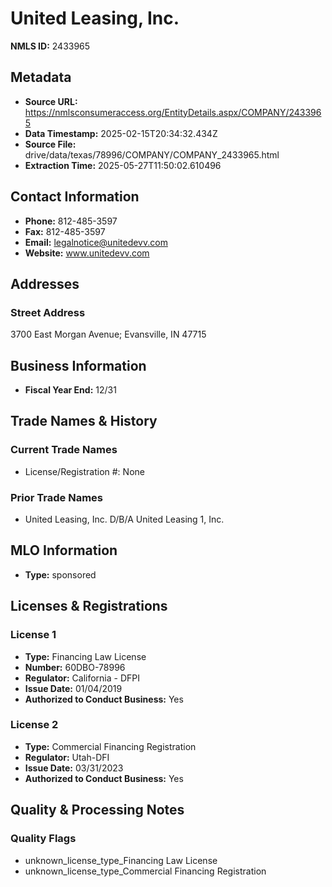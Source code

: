 # United Leasing, Inc.

**NMLS ID:** 2433965

## Metadata
- **Source URL:** https://nmlsconsumeraccess.org/EntityDetails.aspx/COMPANY/2433965
- **Data Timestamp:** 2025-02-15T20:34:32.434Z
- **Source File:** drive/data/texas/78996/COMPANY/COMPANY_2433965.html
- **Extraction Time:** 2025-05-27T11:50:02.610496

## Contact Information
- **Phone:** 812-485-3597
- **Fax:** 812-485-3597
- **Email:** legalnotice@unitedevv.com
- **Website:** www.unitedevv.com

## Addresses
### Street Address
3700 East Morgan Avenue; Evansville, IN 47715

## Business Information
- **Fiscal Year End:** 12/31

## Trade Names & History
### Current Trade Names
- License/Registration #: None

### Prior Trade Names
- United Leasing, Inc. D/B/A United Leasing 1, Inc.

## MLO Information
- **Type:** sponsored

## Licenses & Registrations

### License 1
- **Type:** Financing Law License
- **Number:** 60DBO-78996
- **Regulator:** California - DFPI
- **Issue Date:** 01/04/2019
- **Authorized to Conduct Business:** Yes

### License 2
- **Type:** Commercial Financing Registration
- **Regulator:** Utah-DFI
- **Issue Date:** 03/31/2023
- **Authorized to Conduct Business:** Yes

## Quality & Processing Notes
### Quality Flags
- unknown_license_type_Financing Law License
- unknown_license_type_Commercial Financing Registration
